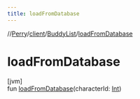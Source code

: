 ```yaml
---
title: loadFromDatabase
---
```

//[Perry](../../../index.html)/[client](../index.html)/[BuddyList](index.html)/[loadFromDatabase](load-from-database.html)



# loadFromDatabase



[jvm]\
fun [loadFromDatabase](load-from-database.html)(characterId: [Int](https://kotlinlang.org/api/latest/jvm/stdlib/kotlin/-int/index.html))




